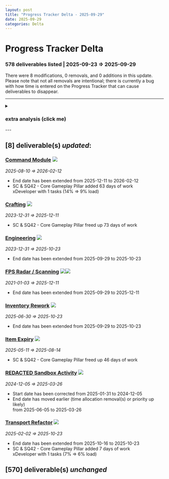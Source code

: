```yaml
---  
layout: post  
title: "Progress Tracker Delta - 2025-09-29"  
date: 2025-09-29  
categories: Delta  
---  
```

  
# Progress Tracker Delta #  
### 578 deliverables listed | 2025-09-23 => 2025-09-29 ###  
There were 8 modifications, 0 removals, and 0 additions in this update. Please note that not all
removals are intentional; there is currently a bug with how time is entered on the Progress Tracker
that can cause deliverables to disappear.  
  
---  

<details><summary><h3>extra analysis (click me)</h3></summary><br/>  
There are 6 assignments scheduled to work on 6 observable deliverables. Of those deliverables, 0%
are for SQ42 exclusively. 0% of deliverables are shared between both projects. <br/><br/>  
  
  
On average, the schedule has expanded by 24 days.  
<ul></ul><input type="text" id="top-deliverables-filter" placeholder="Filter deliverables"/><h3>The top currently scheduled tasks (in estimated man-days) are:</h3>    
<ol class="ranked-deliverables"><li>88 - <a href='https://robertsspaceindustries.com/roadmap/progress-tracker/deliverables/da4yn17r3aj5p' target="_blank">Transport Refactor</a> (full-time) <span><img src="https://robertsspaceindustries.com/media/b9ka4ohfxyb1kr/source/StarCitizen_Square_LargeTrademark_White_Transparent.png"/></span></li>
<li>62 - <a href='https://robertsspaceindustries.com/roadmap/progress-tracker/deliverables/8kgrozcxno8rj' target="_blank">Command Module</a> (full-time) <span><img src="https://robertsspaceindustries.com/media/b9ka4ohfxyb1kr/source/StarCitizen_Square_LargeTrademark_White_Transparent.png"/></span></li>
<li>39 - <a href='https://robertsspaceindustries.com/roadmap/progress-tracker/deliverables/ygk6xvpf160eq' target="_blank">REDACTED Creature</a> (full-time) <span><img src="https://robertsspaceindustries.com/media/b9ka4ohfxyb1kr/source/StarCitizen_Square_LargeTrademark_White_Transparent.png"/></span></li>
<li>39 - <a href='https://robertsspaceindustries.com/roadmap/progress-tracker/deliverables/47hp2kkju0ane' target="_blank">FPS Radar / Scanning</a> (100% part-time) <span><img src="https://robertsspaceindustries.com/media/b9ka4ohfxyb1kr/source/StarCitizen_Square_LargeTrademark_White_Transparent.png"/></span><span><img src="https://robertsspaceindustries.com/media/z2vo2a613vja6r/source/Squadron42_White_Reserved_Transparent.png"/></span></li>
<li>38 - <a href='https://robertsspaceindustries.com/roadmap/progress-tracker/deliverables/pp25l8ibxy1b6' target="_blank">Inventory Rework</a> (full-time) <span><img src="https://robertsspaceindustries.com/media/b9ka4ohfxyb1kr/source/StarCitizen_Square_LargeTrademark_White_Transparent.png"/></span></li>
<li>29 - <a href='https://robertsspaceindustries.com/roadmap/progress-tracker/deliverables/ziw5i8c1wxiuj' target="_blank">Engineering</a> (100% part-time) <span><img src="https://robertsspaceindustries.com/media/b9ka4ohfxyb1kr/source/StarCitizen_Square_LargeTrademark_White_Transparent.png"/></span></li>
</ol>
<br/><h3>The top currently scheduled tasks (in assigned devs) are:</h3>    
<ol class="ranked-deliverables"><li>1 - <a href='https://robertsspaceindustries.com/roadmap/progress-tracker/deliverables/ygk6xvpf160eq' target="_blank">REDACTED Creature</a> (full-time) <span><img src="https://robertsspaceindustries.com/media/b9ka4ohfxyb1kr/source/StarCitizen_Square_LargeTrademark_White_Transparent.png"/></span></li>
<li>1 - <a href='https://robertsspaceindustries.com/roadmap/progress-tracker/deliverables/8kgrozcxno8rj' target="_blank">Command Module</a> (full-time) <span><img src="https://robertsspaceindustries.com/media/b9ka4ohfxyb1kr/source/StarCitizen_Square_LargeTrademark_White_Transparent.png"/></span></li>
<li>1 - <a href='https://robertsspaceindustries.com/roadmap/progress-tracker/deliverables/pp25l8ibxy1b6' target="_blank">Inventory Rework</a> (full-time) <span><img src="https://robertsspaceindustries.com/media/b9ka4ohfxyb1kr/source/StarCitizen_Square_LargeTrademark_White_Transparent.png"/></span></li>
<li>1 - <a href='https://robertsspaceindustries.com/roadmap/progress-tracker/deliverables/da4yn17r3aj5p' target="_blank">Transport Refactor</a> (full-time) <span><img src="https://robertsspaceindustries.com/media/b9ka4ohfxyb1kr/source/StarCitizen_Square_LargeTrademark_White_Transparent.png"/></span></li>
<li>1 - <a href='https://robertsspaceindustries.com/roadmap/progress-tracker/deliverables/ziw5i8c1wxiuj' target="_blank">Engineering</a> (100% part-time) <span><img src="https://robertsspaceindustries.com/media/b9ka4ohfxyb1kr/source/StarCitizen_Square_LargeTrademark_White_Transparent.png"/></span></li>
<li>1 - <a href='https://robertsspaceindustries.com/roadmap/progress-tracker/deliverables/47hp2kkju0ane' target="_blank">FPS Radar / Scanning</a> (100% part-time) <span><img src="https://robertsspaceindustries.com/media/b9ka4ohfxyb1kr/source/StarCitizen_Square_LargeTrademark_White_Transparent.png"/></span><span><img src="https://robertsspaceindustries.com/media/z2vo2a613vja6r/source/Squadron42_White_Reserved_Transparent.png"/></span></li>
</ol></details>  
---  

## [8] deliverable(s) *updated*: ##  
### **<a href="https://robertsspaceindustries.com/roadmap/progress-tracker/deliverables/8kgrozcxno8rj" target="_blank">Command Module</a>** <span><img src="https://robertsspaceindustries.com/media/b9ka4ohfxyb1kr/source/StarCitizen_Square_LargeTrademark_White_Transparent.png"/></span> ###  
*2025-08-10 => 2026-02-12*  
* End date has been extended from 2025-12-11 to 2026-02-12  
* SC & SQ42 - Core Gameplay Pillar added 63 days of work  
xDeveloper with 1 tasks (14% => 9% load)  
  
### **<a href="https://robertsspaceindustries.com/roadmap/progress-tracker/deliverables/nu4ywk96y2sv2" target="_blank">Crafting</a>** <span><img src="https://robertsspaceindustries.com/media/b9ka4ohfxyb1kr/source/StarCitizen_Square_LargeTrademark_White_Transparent.png"/></span> ###  
*2023-12-31 => 2025-12-11*  
* SC & SQ42 - Core Gameplay Pillar freed up 73 days of work  
  
### **<a href="https://robertsspaceindustries.com/roadmap/progress-tracker/deliverables/ziw5i8c1wxiuj" target="_blank">Engineering</a>** <span><img src="https://robertsspaceindustries.com/media/b9ka4ohfxyb1kr/source/StarCitizen_Square_LargeTrademark_White_Transparent.png"/></span> ###  
*2023-12-31 => 2025-10-23*  
* End date has been extended from 2025-09-29 to 2025-10-23  
  
### **<a href="https://robertsspaceindustries.com/roadmap/progress-tracker/deliverables/47hp2kkju0ane" target="_blank">FPS Radar / Scanning</a>** <span><img src="https://robertsspaceindustries.com/media/b9ka4ohfxyb1kr/source/StarCitizen_Square_LargeTrademark_White_Transparent.png"/></span><span><img src="https://robertsspaceindustries.com/media/z2vo2a613vja6r/source/Squadron42_White_Reserved_Transparent.png"/></span> ###  
*2021-01-03 => 2025-12-11*  
* End date has been extended from 2025-09-29 to 2025-12-11  
  
### **<a href="https://robertsspaceindustries.com/roadmap/progress-tracker/deliverables/pp25l8ibxy1b6" target="_blank">Inventory Rework</a>** <span><img src="https://robertsspaceindustries.com/media/b9ka4ohfxyb1kr/source/StarCitizen_Square_LargeTrademark_White_Transparent.png"/></span> ###  
*2025-06-30 => 2025-10-23*  
* End date has been extended from 2025-09-29 to 2025-10-23  
  
### **<a href="https://robertsspaceindustries.com/roadmap/progress-tracker/deliverables/doez80usue4on" target="_blank">Item Expiry</a>** <span><img src="https://robertsspaceindustries.com/media/b9ka4ohfxyb1kr/source/StarCitizen_Square_LargeTrademark_White_Transparent.png"/></span> ###  
*2025-05-11 => 2025-08-14*  
* SC & SQ42 - Core Gameplay Pillar freed up 46 days of work  
  
### **<a href="https://robertsspaceindustries.com/roadmap/progress-tracker/deliverables/33a9rk7arl2oa" target="_blank">REDACTED Sandbox Activity</a>** <span><img src="https://robertsspaceindustries.com/media/b9ka4ohfxyb1kr/source/StarCitizen_Square_LargeTrademark_White_Transparent.png"/></span> ###  
*2024-12-05 => 2025-03-26*  
* Start date has been corrected from 2025-01-31 to 2024-12-05  
* End date has moved earlier (time allocation removal(s) or priority up likely)  
 from 2025-06-05 to 2025-03-26  
  
### **<a href="https://robertsspaceindustries.com/roadmap/progress-tracker/deliverables/da4yn17r3aj5p" target="_blank">Transport Refactor</a>** <span><img src="https://robertsspaceindustries.com/media/b9ka4ohfxyb1kr/source/StarCitizen_Square_LargeTrademark_White_Transparent.png"/></span> ###  
*2025-02-02 => 2025-10-23*  
* End date has been extended from 2025-10-16 to 2025-10-23  
* SC & SQ42 - Core Gameplay Pillar added 7 days of work  
xDeveloper with 1 tasks (7% => 6% load)  
  
## [570] deliverable(s) *unchanged* ##  

